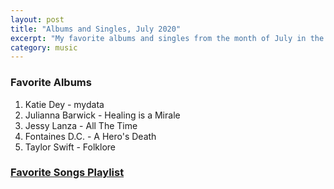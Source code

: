 ```yaml
---
layout: post
title: "Albums and Singles, July 2020"
excerpt: "My favorite albums and singles from the month of July in the 2020th year. "
category: music
---
```


### Favorite Albums
1. Katie Dey - mydata
2. Julianna Barwick - Healing is a Mirale
3. Jessy Lanza - All The Time
4. Fontaines D.C. - A Hero's Death
5. Taylor Swift - Folklore

### <a href="https://open.spotify.com/playlist/3NNphMbZjh9h0AZUuuMlfY" target="_blank" rel="noopener">Favorite Songs Playlist</a>